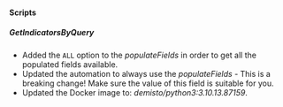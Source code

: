 
#### Scripts

##### GetIndicatorsByQuery

- Added the `ALL` option to the *populateFields* in order to get all the populated fields available.
- Updated the automation to always use the *populateFields* - This is a breaking change! Make sure the value of this field is suitable for you.
- Updated the Docker image to: *demisto/python3:3.10.13.87159*.
